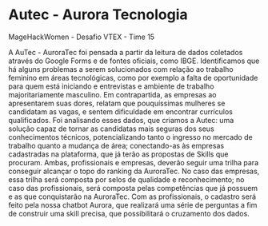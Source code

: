 # Autec - Aurora Tecnologia

MageHackWomen - Desafio VTEX - Time 15

A AuTec - AuroraTec foi pensada a partir da leitura de dados coletados através do Google Forms e de fontes oficiais, como IBGE. Identificamos que há alguns problemas a serem solucionados com relação ao trabalho feminino em áreas tecnológicas,  como por exemplo   a falta de oportunidade para quem está iniciando e entrevistas e ambiente de trabalho majoritariamente masculino.  Em contrapartida, as empresas ao apresentarem suas dores, relatam que pouquíssimas mulheres se candidatam as vagas, e sentem dificuldade em encontrar currículos qualificados. Foi analisando esses dados, que criamos a  Autec: uma solução capaz de tornar as candidatas  mais seguras dos seus conhecimentos técnicos, potencializando tanto o ingresso no mercado de trabalho quanto a mudança de área; conectando-as às empresas cadastradas na plataforma, que já terão as propostas de Skills que procuram. Ambas, profissionais e empresas, deverão seguir uma trilha para conseguir alcançar o topo do ranking da AuroraTec. No caso das empresas, essa trilha será composta por selos de qualidade e reconhecimento; no caso das profissionais, será composta pelas competências que já possuem e as que conquistarão na AuroraTec.
Com as profissionais, o cadastro será feito pela nossa chatbot Aurora, que realizará uma série de perguntas a fim de construir uma skill precisa, que possibilitará o cruzamento dos dados.
